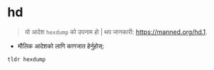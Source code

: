 # hd

> यो आदेश `hexdump` को उपनाम हो |
> थप जानकारी: <https://manned.org/hd.1>.

- मौलिक आदेशको लागि कागजात हेर्नुहोस्:

`tldr hexdump`
